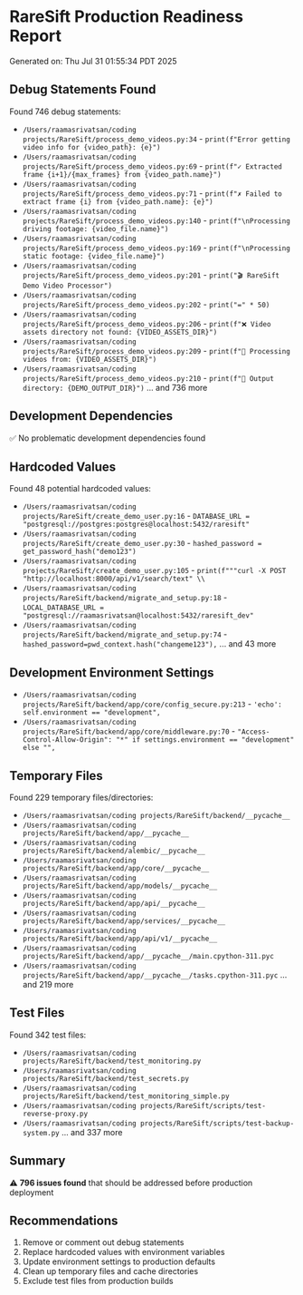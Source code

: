 # RareSift Production Readiness Report
Generated on: Thu Jul 31 01:55:34 PDT 2025

## Debug Statements Found
Found 746 debug statements:
- `/Users/raamasrivatsan/coding projects/RareSift/process_demo_videos.py:34` - `print(f"Error getting video info for {video_path}: {e}")`
- `/Users/raamasrivatsan/coding projects/RareSift/process_demo_videos.py:69` - `print(f"✓ Extracted frame {i+1}/{max_frames} from {video_path.name}")`
- `/Users/raamasrivatsan/coding projects/RareSift/process_demo_videos.py:71` - `print(f"✗ Failed to extract frame {i} from {video_path.name}: {e}")`
- `/Users/raamasrivatsan/coding projects/RareSift/process_demo_videos.py:140` - `print(f"\nProcessing driving footage: {video_file.name}")`
- `/Users/raamasrivatsan/coding projects/RareSift/process_demo_videos.py:169` - `print(f"\nProcessing static footage: {video_file.name}")`
- `/Users/raamasrivatsan/coding projects/RareSift/process_demo_videos.py:201` - `print("🎬 RareSift Demo Video Processor")`
- `/Users/raamasrivatsan/coding projects/RareSift/process_demo_videos.py:202` - `print("=" * 50)`
- `/Users/raamasrivatsan/coding projects/RareSift/process_demo_videos.py:206` - `print(f"❌ Video assets directory not found: {VIDEO_ASSETS_DIR}")`
- `/Users/raamasrivatsan/coding projects/RareSift/process_demo_videos.py:209` - `print(f"📁 Processing videos from: {VIDEO_ASSETS_DIR}")`
- `/Users/raamasrivatsan/coding projects/RareSift/process_demo_videos.py:210` - `print(f"💾 Output directory: {DEMO_OUTPUT_DIR}")`
... and 736 more

## Development Dependencies
✅ No problematic development dependencies found

## Hardcoded Values
Found 48 potential hardcoded values:
- `/Users/raamasrivatsan/coding projects/RareSift/create_demo_user.py:16` - `DATABASE_URL = "postgresql://postgres:postgres@localhost:5432/raresift"`
- `/Users/raamasrivatsan/coding projects/RareSift/create_demo_user.py:30` - `hashed_password = get_password_hash("demo123")`
- `/Users/raamasrivatsan/coding projects/RareSift/create_demo_user.py:105` - `print(f"""curl -X POST "http://localhost:8000/api/v1/search/text" \\`
- `/Users/raamasrivatsan/coding projects/RareSift/backend/migrate_and_setup.py:18` - `LOCAL_DATABASE_URL = "postgresql://raamasrivatsan@localhost:5432/raresift_dev"`
- `/Users/raamasrivatsan/coding projects/RareSift/backend/migrate_and_setup.py:74` - `hashed_password=pwd_context.hash("changeme123"),`
... and 43 more

## Development Environment Settings
- `/Users/raamasrivatsan/coding projects/RareSift/backend/app/core/config_secure.py:213` - `'echo': self.environment == "development",`
- `/Users/raamasrivatsan/coding projects/RareSift/backend/app/core/middleware.py:70` - `"Access-Control-Allow-Origin": "*" if settings.environment == "development" else "",`

## Temporary Files
Found 229 temporary files/directories:
- `/Users/raamasrivatsan/coding projects/RareSift/backend/__pycache__`
- `/Users/raamasrivatsan/coding projects/RareSift/backend/app/__pycache__`
- `/Users/raamasrivatsan/coding projects/RareSift/backend/alembic/__pycache__`
- `/Users/raamasrivatsan/coding projects/RareSift/backend/app/core/__pycache__`
- `/Users/raamasrivatsan/coding projects/RareSift/backend/app/models/__pycache__`
- `/Users/raamasrivatsan/coding projects/RareSift/backend/app/api/__pycache__`
- `/Users/raamasrivatsan/coding projects/RareSift/backend/app/services/__pycache__`
- `/Users/raamasrivatsan/coding projects/RareSift/backend/app/api/v1/__pycache__`
- `/Users/raamasrivatsan/coding projects/RareSift/backend/app/__pycache__/main.cpython-311.pyc`
- `/Users/raamasrivatsan/coding projects/RareSift/backend/app/__pycache__/tasks.cpython-311.pyc`
... and 219 more

## Test Files
Found 342 test files:
- `/Users/raamasrivatsan/coding projects/RareSift/backend/test_monitoring.py`
- `/Users/raamasrivatsan/coding projects/RareSift/backend/test_secrets.py`
- `/Users/raamasrivatsan/coding projects/RareSift/backend/test_monitoring_simple.py`
- `/Users/raamasrivatsan/coding projects/RareSift/scripts/test-reverse-proxy.py`
- `/Users/raamasrivatsan/coding projects/RareSift/scripts/test-backup-system.py`
... and 337 more

## Summary
⚠️ **796 issues found** that should be addressed before production deployment

## Recommendations
1. Remove or comment out debug statements
3. Replace hardcoded values with environment variables
4. Update environment settings to production defaults
5. Clean up temporary files and cache directories
6. Exclude test files from production builds
